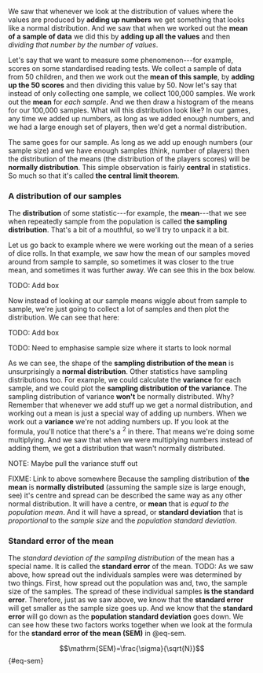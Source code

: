 
We saw that whenever we look at the distribution of values where the values are
produced by **adding up numbers** we get something that looks like a normal
distribution. And we saw that when we worked out the **mean of a sample of
data** we did this by **adding up all the values** and then _dividing that
number by the number of values_.

Let's say that we want to measure some phenomenon---for example, scores on some
standardised reading tests. We collect a sample of data from 50 children, and
then we work out the **mean of this sample**, by **adding up the 50 scores** and
then dividing this value by 50. Now let's say that instead of only collecting
one sample, we collect 100,000 samples. We work out the **mean** for _each
sample_. And we then draw a histogram of the means for our 100,000 samples. What
will this distribution look like? In our games, any time we added up numbers, as
long as we added enough numbers, and we had a large enough set of
players, then we'd get a normal distribution.

The same goes for our sample. As long as we add up enough numbers (our sample
size) and we have enough samples (think, number of players) then the
distribution of the means (the distribution of the players scores) will be
**normally distribution**. This simple observation is fairly **central** in
statistics. So much so that it's called **the central limit theorem**.

### A distribution of our samples

The **distribution** of some statistic---for example, the **mean**---that we see
when repeatedly sample from the population is called **the sampling
distribution**. That's a bit of a mouthful, so we'll try to unpack it a bit.

Let us go back to example where we were working out the mean of a series of
dice rolls. In that example, we saw how the mean of our samples moved around
from sample to sample, so sometimes it was closer to the true mean, and
sometimes it was further away. We can see this in the box below.

 TODO: Add box

Now instead of looking at our sample means wiggle about from sample to sample,
we're just going to collect a lot of samples and then plot the distribution. We
can see that here:

TODO: Add box

TODO: Need to emphasise sample size where it starts to look normal

As we can see, the shape of the **sampling distribution of the mean** is
unsurprisingly a **normal distribution**. Other statistics have sampling
distributions too. For example, we could calculate the **variance** for each
sample, and we could plot the **sampling distribution of the variance**. The
sampling distribution of variance **won't** be normally distributed. Why?
Remember that whenever we add stuff up we get a normal distribution, and working
out a mean is just a special way of adding up numbers. When we work out a
**variance** we're not adding numbers up. If you look at the formula, you'll
notice that there's a $^2$ in there. That means we're doing some multiplying.
And we saw that when we were multiplying numbers instead of adding them, we got
a distribution that wasn't normally distributed.

 NOTE: Maybe pull the variance stuff out


 FIXME: Link to above somewhere
Because the sampling distribution of **the mean** is **normally distributed**
(assuming the sample size is large enough, see) it's centre and spread can be
described the same way as any other normal distribution. It will have a centre,
or **mean** that is _equal to the population mean_. And it will have a spread,
or **standard deviation** that is _proportional_ to the _sample size_ and the
_population standard deviation_.

### Standard error of the mean

The _standard deviation of the sampling distribution_ of the mean has a special
name. It is called the **standard error** of the mean. 
TODO: As we saw above, how spread out the individuals samples were was
determined by two things. First, how spread out the population was and,
two, the sample size of the samples.
The spread of these individual samples **is the standard error**.
Therefore, just as we saw above, we know that the **standard error**
will get smaller as the sample size goes up. And we know that the
**standard error** will go down as the **population standard deviation**
goes down. We can see how these two factors works together when we look
at the formula for the **standard error of the mean (SEM)** in @eq-sem.

$$\mathrm{SEM}=\frac{\sigma}{\sqrt{N}}$${#eq-sem}

<!-- TODO: Add explorer box -->

<!-- NOTE: Maybe something in here about the sampling distribution is useful -->

<!-- NOTE: --> 

<!-- next lecture (lecture 9) of Z score, and comparisons -->
